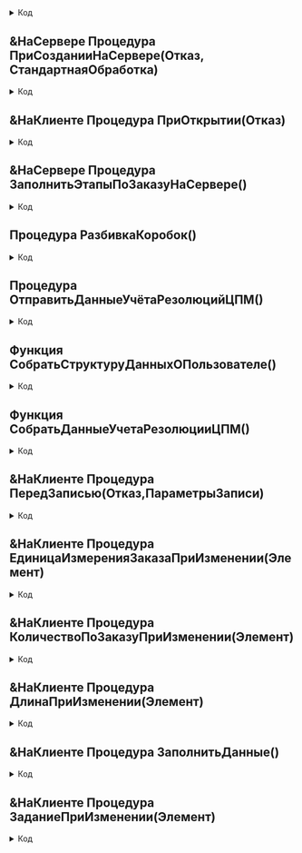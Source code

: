 ##
<details>
  <summary>
    Код  </summary>


</details>


## &НаСервере Процедура ПриСозданииНаСервере(Отказ, СтандартнаяОбработка)

<details>
  <summary>
    Код  </summary>



	 
    		Элементы.Невидимое.Видимость = РольДоступна("Администратор") ;  
    		
    КонецПроцедуры

</details>

## &НаКлиенте Процедура ПриОткрытии(Отказ)
<details>
  <summary>
    Код  </summary>


      
      	ДанныеУчетаРезолюции=СобратьДанныеУчетаРезолюцииЦПМ(); //7.1.23                                  
      	Декорация=Элементы.СведенияИзУчётаРезолюцийПлановыйОтдел;
      	Текст=ДанныеУчетаРезолюции.ТекстДекорацииПлановик ;
      	Декорация.Заголовок=Текст; 
      	ЗаполнитьЭтапыПоЗаказуНаСервере();   
      	ЭтаФорма.Элементы.ВыполненныеЭтапы.Видимость=Истина;
      КонецПроцедуры
</details>

## &НаСервере Процедура ЗаполнитьЭтапыПоЗаказуНаСервере()	

<details>
  <summary>
    Код  </summary>

        
        	Запрос = Новый Запрос;
        	Запрос.Текст = 
        		"ВЫБРАТЬ
        		|	СменноеЗаданиеЦПМ.НомерСчета КАК НомерСчета,
        		|	СменноеЗаданиеЦПМ.СделаноКг КАК СделаноКг,
        		|	СменноеЗаданиеЦПМ.СделаноКм КАК СделаноКм,
        		|	СменноеЗаданиеЦПМ.СделаноШт КАК СделаноШт,
        		|	СменноеЗаданиеЦПМ.ОстатокКГ КАК ОстатокКГ,
        		|	СменноеЗаданиеЦПМ.ОстатокКМ КАК ОстатокКМ,
        		|	СменноеЗаданиеЦПМ.ОстатокШт КАК ОстатокШт,
        		|	СменноеЗаданиеЦПМ.Дата КАК Дата,
        		|	СменноеЗаданиеЦПМ.Оборудование КАК Оборудование,
        		|	СменноеЗаданиеЦПМ.ПризнакИзделия КАК ПризнакИзделия
        		|ИЗ
        		|	РегистрНакопления.СменноеЗаданиеЦПМ КАК СменноеЗаданиеЦПМ
        		|ГДЕ
        		|	СменноеЗаданиеЦПМ.НомерСчета = &НомерСчета";
        	
        	Запрос.УстановитьПараметр("НомерСчета", Строка(Объект.НомерСчета));
        	
        	РезультатЗапроса = Запрос.Выполнить();
        	
        	ВыборкаДетальныеЗаписи = РезультатЗапроса.Выбрать();
        	
        	Пока ВыборкаДетальныеЗаписи.Следующий() Цикл
        		Если  ВыборкаДетальныеЗаписи.ПризнакИзделия=Перечисления.ПризнакПродукции.ГотоваяПродукция тогда
        			СделаноКГ=СделаноКг+ВыборкаДетальныеЗаписи.СделаноКг;  
        			СделаноКм =СделаноКм+ВыборкаДетальныеЗаписи.СделаноКм;
        			СделаноШт=СделаноШт+ВыборкаДетальныеЗаписи.СделаноШт;  			 
        		иначеЕсли  ВыборкаДетальныеЗаписи.ПризнакИзделия=Перечисления.ПризнакПродукции.Заготовка тогда   
        			СделаноЗаготовкиКГ=СделаноЗаготовкиКг+ВыборкаДетальныеЗаписи.СделаноКг;  
        			СделаноЗаготовкиКм =СделаноЗаготовкиКм+ВыборкаДетальныеЗаписи.СделаноКм;
        			СделаноЗаготовкиШт=СделаноЗаготовкиШт+ВыборкаДетальныеЗаписи.СделаноШт; 
        		КонецЕсли;
        	       НоваяСтрока=ЭтаФорма.ВыполненныеЭтапы.Добавить();
        			НоваяСтрока.Дата=ВыборкаДетальныеЗаписи.Дата;
        			НоваяСтрока.Оборудование=ВыборкаДетальныеЗаписи.Оборудование;
        			НоваяСтрока.ДлинаПоФакту=ВыборкаДетальныеЗаписи.СделаноКм;
        			НоваяСтрока.ТипПродукции=ВыборкаДетальныеЗаписи.ПризнакИзделия;  
        	КонецЦикла;
        	   ЭтаФорма.СделаноКГ=СделаноКг;  
        		ЭтаФорма.СделаноКм =СделаноКм;
        		ЭтаФорма.СделаноШт=СделаноШт;  
        		ЭтаФорма.СделаноЗаготовкиКГ=СделаноЗаготовкиКг;  
        		ЭтаФорма.СделаноЗаготовкиКм =СделаноЗаготовкиКм;
        		ЭтаФорма.СделаноЗаготовкиШт=СделаноЗаготовкиШт;
        		ЭтаФорма.ОстатокКГ=Объект.ЗаданиеКг-ЭтаФорма.СделаноКг;  
        		ЭтаФорма.ОстатокКм =Объект.ЗаданиеКм-ЭтаФорма.СделаноКм;
        		ЭтаФорма.ОстатокШт=Объект.Задание-ЭтаФорма.СделаноШт;  
        		ЭтаФорма.ОстатокЗаготовкиКГ=Объект.ЗаданиеЗаготовкиКг-ЭтаФорма.СделаноЗаготовкиКг;  
        		ЭтаФорма.ОстатокЗаготовкиКм =Объект.ЗаданиеЗаготовкиКм-ЭтаФорма.СделаноЗаготовкиКм;
        		ЭтаФорма.ОстатокЗаготовкиШт=Объект.ЗаданиеЗаготовкиШт-ЭтаФорма.СделаноЗаготовкиШт;
        			
        КонецПроцедуры
</details>

## Процедура РазбивкаКоробок()

<details>
  <summary>
    Код  </summary>
      
      
      	
      	Запрос = Новый Запрос;
      	Запрос.Текст = 
      	"ВЫБРАТЬ
      	|	ЗаказыВПроизводствоЦПМ.НоменклатураERP КАК НоменклатураERP,
      	|	ЗаказыВПроизводствоЦПМ.Ссылка КАК Ссылка,
      	|	ЗаказыВПроизводствоЦПМ.Задание КАК Задание,
      	|	ЗаказыВПроизводствоЦПМ.ДатаВыходаПоПлану КАК ДатаВыходаПоПлану,
      	|	ЗаказыВПроизводствоЦПМ.НомерСчета КАК НомерСчета,
      	|	ЗаказыВПроизводствоЦПМ.Примечание КАК Примечание,
      	|	ЗаказыВПроизводствоЦПМ.Проверено КАК Проверено,
      	|	ЗаказыВПроизводствоЦПМ.Длина КАК Длина
      	|ИЗ
      	|	Документ.ЗаказыВПроизводствоЦПМ КАК ЗаказыВПроизводствоЦПМ
      	|ГДЕ
      	|	ЗаказыВПроизводствоЦПМ.НомерСчета ПОДОБНО &НомерСчета";
      	
      	ПозицияСлэш = СтрНайти(Объект.НомерСчета, "/");
      	НомерСчёта = Лев(Объект.НомерСчета, ПозицияСлэш - 1); 
      	
      	Запрос.УстановитьПараметр("НомерСчета", НомерСчёта + "%");
      	
      	РезультатЗапроса = Запрос.Выполнить();
      	
      	ВыборкаДетальныеЗаписи = РезультатЗапроса.Выбрать();
      	
      	ЗаполняемЛиКоробку = Истина;
      	Пока ВыборкаДетальныеЗаписи.Следующий() Цикл
      		
      		Если ВыборкаДетальныеЗаписи.Проверено = Ложь Тогда
      			ЗаполняемЛиКоробку = Ложь;
      			Прервать;
      		КонецЕсли;
      		
      	КонецЦикла;
      
      	Если ЗаполняемЛиКоробку Тогда 
      		ФормированиеРабочихМассивов.РазбивкаЗаказаДляЗаполненияВКоробки(РезультатЗапроса.Выгрузить());
      		ФормированиеРабочихМассивов.СозданиеПозицийСгруппированныхЗаказовСклада(РезультатЗапроса.Выгрузить(), НомерСчёта);
      	КонецЕсли;   
      	
      КонецПроцедуры
</details>

## Процедура ОтправитьДанныеУчётаРезолюцийЦПМ()
<details>
  <summary>
    Код  </summary>

      
      СсылкаНаЗаказ= Объект.ссылка;//
      	Запись=РегистрыСведений.УчётРезолюцийЗаказовВПроизводствоЦПМ.СоздатьМенеджерЗаписи();
      	Запись.Пользователь=ПользователиИнформационнойБазы.ТекущийПользователь().ПолноеИмя;
      	Запись.Роль="Плановик";
      	Запись.ТипРезолюции="ПлановыйОтд";	;
      	Запись.Период=ТекущаяДатаСеанса();   
      	Запись.СсылкаНаЗаказ=СсылкаНаЗаказ;
      	Запись.Записать();
      КонецПроцедуры
</details>

## Функция СобратьСтруктуруДанныхОПользователе()

<details>
  <summary>
    Код  </summary>
  
      	СтруктураДанных = новый Структура;                                                                
      	СтруктураДанных.Вставить("Пользователь",ПользователиИнформационнойБазы.ТекущийПользователь().ПолноеИмя);
      	Если РольДоступна("Технолог") или РольДоступна("ГлТехнолог") тогда
      		Если РольДоступна("ГлТехнолог") тогда
      			Роль="ГлТехнолог";	
      		Иначе
      			Роль="Технолог";
      		КонецЕсли;
      	ИначеЕсли РольДоступна("Плановик") тогда
      		Роль="Плановик";
      	иначе
      		Роль="-";
      	КонецЕсли;
      	СтруктураДанных.Вставить("Роль",Роль);
      	
      	Возврат СтруктураДанных
      КонецФункции   
</details>


## Функция СобратьДанныеУчетаРезолюцииЦПМ()

<details>
  <summary>
    Код  </summary>
  
          	СсылкаНаЗаказ=Объект.Ссылка;	
           
          	СтруктураДанных = новый Структура;                                                                
          	Запрос = Новый Запрос;
          	Запрос.Текст = 
          	"ВЫБРАТЬ
          	|	УчётРезолюцийЗаказовВПроизводствоЦПМ.Период КАК Период,
          	|	УчётРезолюцийЗаказовВПроизводствоЦПМ.Пользователь КАК Пользователь,
          	|	УчётРезолюцийЗаказовВПроизводствоЦПМ.ТипРезолюции КАК ТипРезолюции,
          	|	УчётРезолюцийЗаказовВПроизводствоЦПМ.Роль КАК Роль,
          	|	УчётРезолюцийЗаказовВПроизводствоЦПМ.СсылкаНаЗаказ КАК СсылкаНаЗаказ
          	|ИЗ
          	|	РегистрСведений.УчётРезолюцийЗаказовВПроизводствоЦПМ.СрезПоследних КАК УчётРезолюцийЗаказовВПроизводствоЦПМ
          	|ГДЕ
          	|	УчётРезолюцийЗаказовВПроизводствоЦПМ.СсылкаНаЗаказ = &СсылкаНаЗаказ
          	|
          	|УПОРЯДОЧИТЬ ПО
          	|	Период УБЫВ";
          	Запрос.УстановитьПараметр("СсылкаНаЗаказ", СсылкаНаЗаказ);
          	РезультатЗапроса = Запрос.Выполнить();
          	ТЗ = РезультатЗапроса.Выгрузить();    
          	ТехнологПользователь="";         
          	ПлановикПользователь="";
          	Для каждого стрТЗ из ТЗ цикл
          		Если СтрТЗ.ТипРезолюции="Технолог" 
          			и ТехнологПользователь="" тогда
          			ТехнологДата=стрТЗ.Период;	
          			ТехнологРезолюция=СтрТз.ТипРезолюции;
          			ТехнологПользователь=СтрТз.Пользователь;
          		ИначеЕсли СтрТз.ТипРезолюции="ПлановыйОтд" 
          			и ПлановикПользователь="" тогда
          			ПлановикДата=стрТЗ.Период;	
          			ПлановикРезолюция=СтрТз.ТипРезолюции;
          			ПлановикПользователь=СтрТз.Пользователь;
          		КонецЕсли;;
          	КонецЦикла;
          	СтруктураДанных.Вставить("ТехнологДата",ТехнологДата);
          	СтруктураДанных.Вставить("ПлановикДата",ПлановикДата);
          	СтруктураДанных.Вставить("ТехнологПользователь",ТехнологПользователь);
          	СтруктураДанных.Вставить("ПлановикПользователь",ПлановикПользователь);
          	СтруктураДанных.Вставить("ТехнологРезолюция",ТехнологРезолюция);
          	СтруктураДанных.Вставить("ПлановикРезолюция",ПлановикРезолюция);
          	СтруктураДанных.Вставить("ТекстДекорацииТехнолог",ТехнологПользователь+" "+Формат(ТехнологДата, "ДФ='dd.MM.yyyy HH:mm'"));
          	СтруктураДанных.Вставить("ТекстДекорацииПлановик",ПлановикПользователь+" "+Формат(ПлановикДата, "ДФ='dd.MM.yyyy HH:mm'"));	
          	Возврат СтруктураДанных;
          КонецФункции
</details>

## &НаКлиенте Процедура ПередЗаписью(Отказ,ПараметрыЗаписи)

<details>
  <summary>
    Код  </summary>

      
      	Если ПараметрыЗаписи.РежимЗаписи=РежимЗаписиДокумента.Проведение тогда
      		ОтправитьДанныеУчётаРезолюцийЦПМ();
      		Объект.Проверено=Истина;    
      		ДанныеОПользователе=СобратьСтруктуруДанныхОПользователе();
      		
      		текст= ДанныеОПользователе.Пользователь+" "+Формат(ТекущаяДата(), "ДФ='dd.MM.yyyy HH:mm'");
      		Декорация=Элементы.СведенияИзУчётаРезолюцийРаботникПлановогоОтдела;       
      		ДанныеУчетаРезолюции=СобратьДанныеУчетаРезолюцииЦПМ(); //7.1.23                                  
      		Декорация=Элементы.СведенияИзУчётаРезолюцийПлановыйОтдел;
      		Текст=ДанныеУчетаРезолюции.ТекстДекорацииПлановик ;
      		Декорация.Заголовок=Текст;
      			
      		//+Минайкин 14.11.23 Проверка если все позиции по заказу проверены, то разбиваем по коробкам
      		РазбивкаКоробок();
      		//-Минайкин 14.11.23
      		//Текст=Структура.ТекстДекорацииПлановик ;
      	КонецЕсли; 
      КонецПроцедуры
</details>

## &НаКлиенте Процедура ЕдиницаИзмеренияЗаказаПриИзменении(Элемент)
<details>
  <summary>
    Код  </summary>


    	ЗаполнитьДанные();
    КонецПроцедуры
</details>

## &НаКлиенте Процедура КоличествоПоЗаказуПриИзменении(Элемент)

<details>
  <summary>
    Код  </summary>


    ЗаполнитьДанные();	
    КонецПроцедуры
</details>


## &НаКлиенте Процедура ДлинаПриИзменении(Элемент)   
<details>
  <summary>
    Код  </summary>
      
    ЗаполнитьДанные();	
    КонецПроцедуры
</details>


## &НаКлиенте Процедура ЗаполнитьДанные()

<details>
  <summary>
    Код  </summary>


      Площадь=Объект.Высота*Объект.Ширина/1000000;
    
      ДлинаЗаказа=Объект.КоличествоПоЗаказу; 
      Если Объект.ЕдиницаИзмеренияЗаказа = ПредопределенноеЗначение("Перечисление.ЕдиницаИзмеренияЗаказа.Кг") тогда     
        Если (ДлинаЗаказа>=2000) и (ДлинаЗаказа <3500) и (Площадь <=0.00016) тогда
           МассаСТолерансом = ДлинаЗаказа*1.04;           
          Объект.УчтенныйТолеранс = 4;
        ИначеЕсли 
          ДлинаЗаказа <2000 тогда
          МассаСТолерансом = ДлинаЗаказа*1.05;           
          Объект.УчтенныйТолеранс = 5;
        ИначеЕсли ДлинаЗаказа >=2000 и	ДлинаЗаказа <10000 тогда
          МассаСТолерансом = ДлинаЗаказа*1.03;                                   
          Объект.УчтенныйТолеранс = 3;
        Иначе
          МассаСТолерансом = ДлинаЗаказа;
        КонецЕсли;
        
        ДлинаВМетрах=Окр(ДлинаЗаказа/0.008989/(Объект.Высота*Объект.Ширина));  
        КоличествоШин=Окр(ДлинаВметрах/Объект.Длина)-1; 
        ДлинаВМетрах=КоличествоШин*Объект.Длина;
        
        Пока ДлинаЗаказа<МассаСТолерансом цикл
          КоличествоШин=КоличествоШин+1;
          ДлинаВМетрах=КоличествоШин*Объект.Длина;
          ДлинаЗаказа=ДлинаВМетрах*0.008989*(Объект.Высота*Объект.Ширина); 			
        КонецЦикла;    
        
        Если ДлинаЗаказа>МассаСТолерансом тогда
          КоличествоШин=КоличествоШин-1;
          ДлинаВМетрах=КоличествоШин*Объект.Длина;
          ДлинаЗаказа=ДлинаВМетрах*0.008989*(Объект.Высота*Объект.Ширина); 			
        КонецЕсли;
        //Длина = ДлинаЗаказа;  
        Если (МассаСТолерансом-ДлинаЗаказа)/ДлинаЗаказа>0.2 тогда
          КоличествоШин=КоличествоШин+1;
          ДлинаВМетрах=КоличествоШин*Объект.Длина;
          ДлинаЗаказа=ДлинаВМетрах*0.008989*(Объект.Высота*Объект.Ширина); 			
        КонецЕсли;
        
      Иначе                           
        
        Длина = ДлинаЗаказа;  
      КонецЕсли;	  
      
      
      
      Если Объект.Длина<>0 тогда
        Если Объект.ЕдиницаИзмеренияЗаказа = ПредопределенноеЗначение("Перечисление.ЕдиницаИзмеренияЗаказа.М") тогда    
          Объект.Задание=ДлинаЗаказа/Объект.Длина;
          Объект.ЗаданиеКМ=ДлинаЗаказа; 
          Объект.ЗаданиеКг=Объект.ЗаданиеКМ*0.008989*(Объект.Высота*Объект.Ширина);
          Объект.ЗаданиеЗаготовкиШт=ДлинаЗаказа*Объект.Длина; 
          Объект.ЗаданиеЗаготовкиКм=ДлинаЗаказа; 
          Объект.ЗаданиеЗаготовкиКг=Объект.ЗаданиеКМ*0.008989*(Объект.Высота*Объект.Ширина);
      
          
        ИначеЕсли Объект.ЕдиницаИзмеренияЗаказа = ПредопределенноеЗначение("Перечисление.ЕдиницаИзмеренияЗаказа.Кг") тогда
          Объект.Задание=КоличествоШин;
          Объект.ЗаданиеКМ=КоличествоШин*Объект.Длина;
          Объект.ЗаданиеКг=Объект.ЗаданиеКМ*0.008989*(Объект.Высота*Объект.Ширина); 
          Объект.ЗаданиеЗаготовкиШт=КоличествоШин;  
          Объект.ЗаданиеЗаготовкиКм=КоличествоШин*Объект.Длина;
          Объект.ЗаданиеЗаготовкиКг=Объект.ЗаданиеЗаготовкиКМ*0.008989*(Объект.Высота*Объект.Ширина);	
          
        КонецЕсли;                   
      КонецЕсли; 
      
    КонецПроцедуры
</details>

## &НаКлиенте Процедура ЗаданиеПриИзменении(Элемент)

<details>
  <summary>
    Код  </summary>


      КоличествоШин=Объект.Задание;
      Объект.ЗаданиеКМ=КоличествоШин*Объект.Длина;
      Объект.ЗаданиеКг=Объект.ЗаданиеКМ*0.008989*(Объект.Высота*Объект.Ширина); 
      Объект.ЗаданиеЗаготовкиШт=КоличествоШин;  
      Объект.ЗаданиеЗаготовкиКм=КоличествоШин*Объект.Длина;
      Объект.ЗаданиеЗаготовкиКг=Объект.ЗаданиеЗаготовкиКМ*0.008989*(Объект.Высота*Объект.Ширина); 
    КонецПроцедуры

</details>





